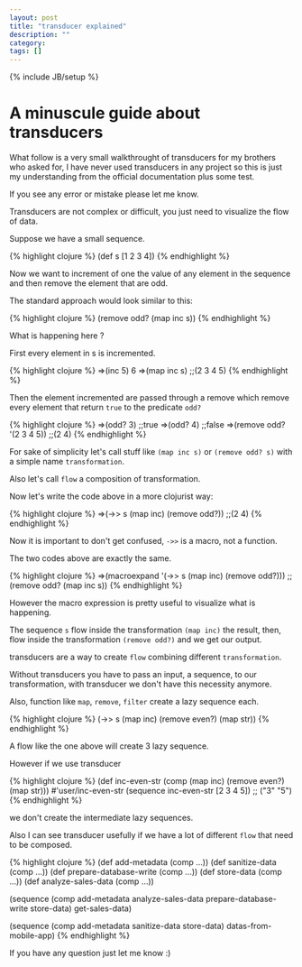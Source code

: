 ```yaml
---
layout: post
title: "transducer explained"
description: ""
category: 
tags: []
---
```

{% include JB/setup %}


# A minuscule guide about transducers

What follow is a very small walkthrought of transducers for my brothers who asked for, I have never used transducers in any project so this is just my understanding from the official documentation plus some test.

If you see any error or mistake please let me know.

Transducers are not complex or difficult, you just need to visualize the flow of data.

Suppose we have a small sequence.

{% highlight clojure %}
(def s [1 2 3 4])
{% endhighlight %}

Now we want to increment of one the value of any element in the sequence and then remove the element that are odd.

The standard approach would look similar to this:

{% highlight clojure %}
(remove odd? (map inc s))
{% endhighlight %}

What is happening here ?

First every element in s is incremented.

{% highlight clojure %}
=>(inc 5)
6
=>(map inc s)
;;(2 3 4 5)
{% endhighlight %}

Then the element incremented are passed through a remove which remove every element that return `true` to the predicate `odd?`

{% highlight clojure %}
=>(odd? 3)
;;true
=>(odd? 4)
;;false
=>(remove odd? '(2 3 4 5))
;;(2 4)
{% endhighlight %}

For sake of simplicity let's call stuff like `(map inc s)` or `(remove odd? s)` with a simple name `transformation`.

Also let's call `flow` a composition of transformation.

Now let's write the code above in a more clojurist way:

{% highlight clojure %}
=>(->> s (map inc)
	     (remove odd?))
;;(2 4)
{% endhighlight %}

Now it is important to don't get confused, `->>` is a macro, not a function.

The two codes above are exactly the same.

{% highlight clojure %}
=>(macroexpand '(->> s (map inc) (remove odd?)))
;;(remove odd? (map inc s))
{% endhighlight %}

However the macro expression is pretty useful to visualize what is happening.

The sequence `s` flow inside the transformation `(map inc)` the result, then, flow inside the transformation `(remove odd?)` and we get our output.

transducers are a way to create `flow` combining different `transformation`.

Without transducers you have to pass an input, a sequence, to our transformation, with transducer we don't have this necessity anymore.

Also, function like `map`, `remove`, `filter` create a lazy sequence each.

{% highlight clojure %}
(->> s (map inc) (remove even?) (map str))
{% endhighlight %}

A flow like the one above will create 3 lazy sequence.

However if we use transducer

{% highlight clojure %}
(def inc-even-str (comp (map inc)
                        (remove even?)
                        (map str)))
#'user/inc-even-str
(sequence inc-even-str [2 3 4 5])
;; ("3" "5")						
{% endhighlight %}

we don't create the intermediate lazy sequences.

Also I can see transducer usefully if we have a lot of different `flow` that need to be composed.

{% highlight clojure %}
(def add-metadata (comp ...))
(def sanitize-data (comp ...))
(def prepare-database-write (comp ...))
(def store-data (comp ...))
(def analyze-sales-data (comp ...))

(sequence (comp add-metadata
                analyze-sales-data
                prepare-database-write
                store-data) get-sales-data)

(sequence (comp add-metadata
                sanitize-data
                store-data) datas-from-mobile-app)
{% endhighlight %}

If you have any question just let me know :)
